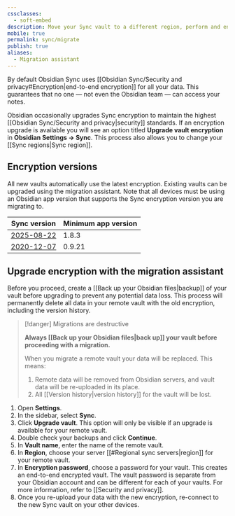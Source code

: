 ```yaml
---
cssclasses:
  - soft-embed
description: Move your Sync vault to a different region, perform and encryption upgrade.
mobile: true
permalink: sync/migrate
publish: true
aliases:
  - Migration assistant
---
```

By default Obsidian Sync uses [[Obsidian Sync/Security and privacy#Encryption|end-to-end encryption]] for all your data. This guarantees that no one — not even the Obsidian team — can access your notes.

Obsidian occasionally upgrades Sync encryption to maintain the highest [[Obsidian Sync/Security and privacy|security]] standards. If an encryption upgrade is available you will see an option titled **Upgrade vault encryption** in **Obsidian Settings → Sync**. This process also allows you to change your [[Sync regions|Sync region]].

## Encryption versions

All new vaults automatically use the latest encryption. Existing vaults can be upgraded using the migration assistant. Note that all devices must be using an Obsidian app version that supports the Sync encryption version you are migrating to.

| Sync version                                                            | Minimum app version |
| ----------------------------------------------------------------------- | ------------------- |
| [2025-08-22](https://obsidian.md/changelog/2025-08-22-sync/)            | 1.8.3               |
| [2020-12-07](https://obsidian.md/changelog/2020-12-07-desktop-v0.9.21/) | 0.9.21              |

## Upgrade encryption with the migration assistant

Before you proceed, create a [[Back up your Obsidian files|backup]] of your vault before upgrading to prevent any potential data loss. This process will permanently delete all data in your remote vault with the old encryption, including the version history.

> [!danger] Migrations are destructive
> 
> **Always [[Back up your Obsidian files|back up]] your vault before proceeding with a migration.**
> 
> When you migrate a remote vault your data will be replaced. This means:
> 
> 1. Remote data will be removed from Obsidian servers, and vault data will be re-uploaded in its place.
> 2. All [[Version history|version history]] for the vault will be lost.

1. Open **Settings**.
2. In the sidebar, select **Sync**.
3. Click **Upgrade vault**. This option will only be visible if an upgrade is available for your remote vault.
4. Double check your backups and click **Continue**.
5. In **Vault name**, enter the name of the remote vault.
6. In **Region**, choose your server [[#Regional sync servers|region]] for your remote vault. 
7. In **Encryption password**, choose a password for your vault. This creates an end-to-end encrypted vault. The vault password is separate from your Obsidian account and can be different for each of your vaults. For more information, refer to [[Security and privacy]].
8. Once you re-upload your data with the new encryption, re-connect to the new Sync vault on your other devices.